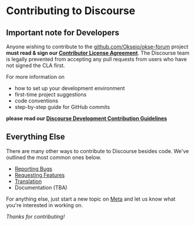 # Contributing to Discourse

## Important note for Developers

Anyone wishing to contribute to the [github.com/Okseio/okse-forum](https://github.com/Okseio/okse-forum) project **must read & sign our [Contributor License Agreement](http://forum.okse.io/cla)**. The Discourse team is legally prevented from accepting any pull requests from users who have not signed the CLA first.

For more information on

- how to set up your development environment
- first-time project suggestions
- code conventions
- step-by-step guide for GitHub commits

**please read our [Discourse Development Contribution Guidelines](https://forum.okse.io/t/discourse-development-contribution-guidelines/3823)**

## Everything Else

There are many other ways to contribute to Discourse besides code. We've outlined the most common ones below.

- [Reporting Bugs](https://forum.okse.io/t/how-to-make-bug-reports-for-discourse/33070)
- [Requesting Features](https://forum.okse.io/t/how-to-request-new-features-for-discourse/32986)
- [Translation](https://forum.okse.io/t/contribute-a-translation-to-discourse/14882)
- Documentation (TBA)

For anything else, just start a new topic on [Meta](https://forum.okse.io/) and let us know what you're interested in working on.

*Thanks for contributing!*
